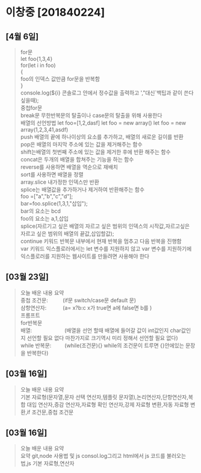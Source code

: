 # 이창중 [201840224]

## [4월 6일]
>   for문 
<br>   let foo{1,3,4}<br>
    for(let i in foo) <br>
    {<br>
        foo의 인덱스 값만큼 for문을 반복함<br>
        }<br>
	console.log(${i} 콘솔로그 안에서 정수값을 출력하고 ',"대신`백팁과 같이 쓴다 싶을때);<br>
	중첩for문
<br>	break문 무한반복문의 탈출이나 case문의 탈출을 위해 사용한다
<br>	배열의 선언방법 let foo=[1,2,dasf] let foo = new array() let foo = new array(1,2,3,41,asdf)
<br>	push 배열의 끝에 하나이상의 요소를 추가하고, 배열의 새로운 길이를 반환<br>
	pop은 배열의 마지막 주소에 있는 값을 제거해주는 함수
<br>	shift는배열의 첫번째 주소에 있는 값을 제거한 후에 반환 해주는 함수
	<br>concat은 두개의 배열을 합쳐주는 기능을 하는 함수
	<br>reverse를 사용하면 배열을 역순으로 재배치
	<br>sort를 사용하면 배열을 정렬
	<br>array.slice 내가정한 인덱스만 반환
	<br>splice는 배열값을 추가하거나 제거하여 반환해주는 함수
	<br>foo =["a","b","c","d"];
	<br>bar=foo.splice(1,3,1,"삽입");
	<br>bar의 요소는 bcd
	<br>foo의 요소는 a,1,삽입
	<br>splice(자르기고 싶은 배열의 자르고 싶은 범위의 인덱스의 시작값,자르고싶은 자르고 싶은 범위의 배열의 끝값,삽입할값);
	<br>continue 키워드 반복문 내부에서 현재 반복을 멈추고 다음 반복을 진행함
	<br>var 키워드 익스플로러에서는 let 변수를 지원하지 않고 var 변수를 지원하기에 익스플로러를 지원하는 웹사이트를 만들려면 사용해야 한다

## [03월 23일]
>오늘 배운 내용 요약
<br>중첩 조건문: &nbsp;&nbsp;&nbsp;&nbsp; &nbsp;&nbsp;&nbsp; (if문 switch/case문 default 문)
<br>삼항연산자:&nbsp;&nbsp;&nbsp;&nbsp;&nbsp;&nbsp;&nbsp;&nbsp;&nbsp;&nbsp;&nbsp;(a= x?b:c x가 true면 a에 false면 b를 ) 
<br>프롬프트 
<br>for반복문 
<br>배열:&nbsp;&nbsp;&nbsp;&nbsp;&nbsp;&nbsp;&nbsp;&nbsp;&nbsp;&nbsp;&nbsp;&nbsp;&nbsp;&nbsp;&nbsp;&nbsp;&nbsp;&nbsp;&nbsp;&nbsp;&nbsp;&nbsp;(배열을 선언 할때 배열에 들어갈 값이 int값인지 char값인지 선언할 필요 없다 마찬가지로 크기역시 미리 정해서 선언할 필요 없다) 
<br>while 반복문:&nbsp;&nbsp;&nbsp;&nbsp;&nbsp;&nbsp;&nbsp;&nbsp;&nbsp;(while(조건문){} while의 조건문이 트루면 {}안에있는 문장을 반복한다)
## [03월 16일]
>오늘 배운 내용 요약
<br>기본 자료형(문자열,문자 선택 연산자,템플릿 문자열),논리연산자,단항연산자,복합 대입 연산자,증감 연산자,자료형 확인 연산자,강제 자료형 변환,자동 자료형 변환,if 조건문,중첩 조건문

## [03월 16일]
>오늘 배운 내용 요약<br />
>요약 git,node 사용법 및 js consol.log그리고 html에서 js 코드를 불러오는법,js 기본 자료형,연산자 

